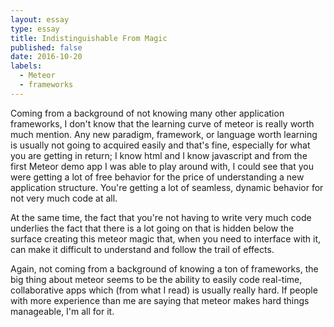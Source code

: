 ```yaml
---
layout: essay
type: essay
title: Indistinguishable From Magic
published: false
date: 2016-10-20
labels:
  - Meteor
  - frameworks
---
```


Coming from a background of not knowing many other application frameworks, I don't know that the learning curve of meteor is really worth much mention. Any new paradigm, framework, or language worth learning is usually not going to acquired easily and that's fine, especially for what you are getting in return; I know html and I know javascript and from the first Meteor demo app I was able to play around with, I could see that you were getting a lot of free behavior for the price of understanding a new application structure. You're getting a lot of seamless, dynamic behavior for not very much code at all. 

At the same time, the fact that you're not having to write very much code underlies the fact that there is a lot going on that is hidden below the surface creating this meteor magic that, when you need to interface with it, can make it difficult to understand and follow the trail of effects.

Again, not coming from a background of knowing a ton of frameworks, the big thing about meteor seems to be the ability to easily code real-time, collaborative apps which (from what I read) is usually really hard. If people with more experience than me are saying that meteor makes hard things manageable, I'm all for it. 

<!-- because honestly, i'm just writing this for a software engineering class prompt and was going to have to learn it anyway -->